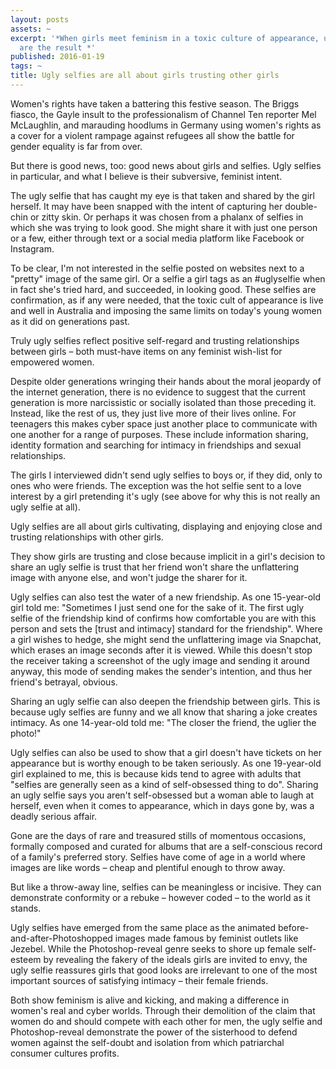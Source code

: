 ```yaml
---
layout: posts
assets: ~
excerpt: '*When girls meet feminism in a toxic culture of appearance, ugly selfies
  are the result *'
published: 2016-01-19
tags: ~
title: Ugly selfies are all about girls trusting other girls
---
```

Women's rights have taken a battering this festive season. The Briggs fiasco, the Gayle insult to the professionalism of Channel Ten reporter Mel McLaughlin, and marauding hoodlums in Germany using women's rights as a cover for a violent rampage against refugees all show the battle for gender equality is far from over.

But there is good news, too: good news about girls and selfies. Ugly selfies in particular, and what I believe is their subversive, feminist intent.

The ugly selfie that has caught my eye is that taken and shared by the girl herself. It may have been snapped with the intent of capturing her double-chin or zitty skin. Or perhaps it was chosen from a phalanx of selfies in which she was trying to look good. She might share it with just one person or a few, either through text or a social media platform like Facebook or Instagram.

To be clear, I'm not interested in the selfie posted on websites next to a "pretty" image of the same girl. Or a selfie a girl tags as an #uglyselfie when in fact she's tried hard, and succeeded, in looking good. These selfies are confirmation, as if any were needed, that the toxic cult of appearance is live and well in Australia and imposing the same limits on today's young women as it did on generations past.

Truly ugly selfies reflect positive self-regard and trusting relationships between girls – both must-have items on any feminist wish-list for empowered women.

Despite older generations wringing their hands about the moral jeopardy of the internet generation, there is no evidence to suggest that the current generation is more narcissistic or socially isolated than those preceding it. Instead, like the rest of us, they just live more of their lives online. For teenagers this makes cyber space just another place to communicate with one another for a range of purposes. These include information sharing, identity formation and searching for intimacy in friendships and sexual relationships.

The girls I interviewed didn't send ugly selfies to boys or, if they did, only to ones who were friends. The exception was the hot selfie sent to a love interest by a girl pretending it's ugly (see above for why this is not really an ugly selfie at all).

Ugly selfies are all about girls cultivating, displaying and enjoying close and trusting relationships with other girls.

They show girls are trusting and close because implicit in a girl's decision to share an ugly selfie is trust that her friend won't share the unflattering image with anyone else, and won't judge the sharer for it.

Ugly selfies can also test the water of a new friendship. As one 15-year-old girl told me: "Sometimes I just send one for the sake of it. The first ugly selfie of the friendship kind of confirms how comfortable you are with this person and sets the [trust and intimacy] standard for the friendship". Where a girl wishes to hedge, she might send the unflattering image via Snapchat, which erases an image seconds after it is viewed. While this doesn't stop the receiver taking a screenshot of the ugly image and sending it around anyway, this mode of sending makes the sender's intention, and thus her friend's betrayal, obvious.

Sharing an ugly selfie can also deepen the friendship between girls. This is because ugly selfies are funny and we all know that sharing a joke creates intimacy. As one 14-year-old told me: "The closer the friend, the uglier the photo!"

Ugly selfies can also be used to show that a girl doesn't have tickets on her appearance but is worthy enough to be taken seriously. As one 19-year-old girl explained to me, this is because kids tend to agree with adults that "selfies are generally seen as a kind of self-obsessed thing to do". Sharing an ugly selfie says you aren't self-obsessed but a woman able to laugh at herself, even when it comes to appearance, which in days gone by, was a deadly serious affair.

Gone are the days of rare and treasured stills of momentous occasions, formally composed and curated for albums that are a self-conscious record of a family's preferred story. Selfies have come of age in a world where images are like words – cheap and plentiful enough to throw away.

But like a throw-away line, selfies can be meaningless or incisive. They can demonstrate conformity or a rebuke – however coded – to the world as it stands.

Ugly selfies have emerged from the same place as the animated before-and-after-Photoshopped images made famous by feminist outlets like Jezebel. While the Photoshop-reveal genre seeks to shore up female self-esteem by revealing the fakery of the ideals girls are invited to envy, the ugly selfie reassures girls that good looks are irrelevant to one of the most important sources of satisfying intimacy – their female friends.

Both show feminism is alive and kicking, and making a difference in women's real and cyber worlds. Through their demolition of the claim that women do and should compete with each other for men, the ugly selfie and Photoshop-reveal demonstrate the power of the sisterhood to defend women against the self-doubt and isolation from which patriarchal consumer cultures profits.
